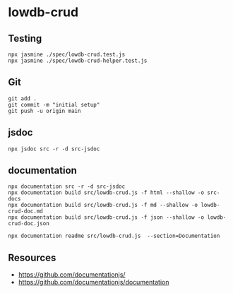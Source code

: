 # lowdb-crud



## Testing
```
npx jasmine ./spec/lowdb-crud.test.js
npx jasmine ./spec/lowdb-crud-helper.test.js
```

## Git
```
git add .
git commit -m "initial setup"
git push -u origin main
```

## jsdoc
```
npx jsdoc src -r -d src-jsdoc
```


## documentation
```
npx documentation src -r -d src-jsdoc
npx documentation build src/lowdb-crud.js -f html --shallow -o src-docs
npx documentation build src/lowdb-crud.js -f md --shallow -o lowdb-crud-doc.md
npx documentation build src/lowdb-crud.js -f json --shallow -o lowdb-crud-doc.json

npx documentation readme src/lowdb-crud.js  --section=Documentation

```

## Resources
- https://github.com/documentationjs/
- https://github.com/documentationjs/documentation
